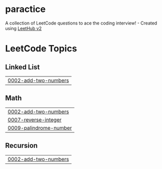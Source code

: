 # paractice
A collection of LeetCode questions to ace the coding interview! - Created using [LeetHub v2](https://github.com/arunbhardwaj/LeetHub-2.0)

<!---LeetCode Topics Start-->
# LeetCode Topics
## Linked List
|  |
| ------- |
| [0002-add-two-numbers](https://github.com/SrinithiVeerapandiyan/paractice/tree/master/0002-add-two-numbers) |
## Math
|  |
| ------- |
| [0002-add-two-numbers](https://github.com/SrinithiVeerapandiyan/paractice/tree/master/0002-add-two-numbers) |
| [0007-reverse-integer](https://github.com/SrinithiVeerapandiyan/paractice/tree/master/0007-reverse-integer) |
| [0009-palindrome-number](https://github.com/SrinithiVeerapandiyan/paractice/tree/master/0009-palindrome-number) |
## Recursion
|  |
| ------- |
| [0002-add-two-numbers](https://github.com/SrinithiVeerapandiyan/paractice/tree/master/0002-add-two-numbers) |
<!---LeetCode Topics End-->